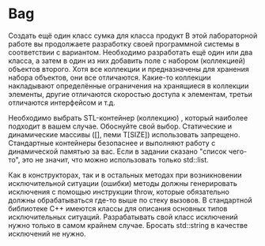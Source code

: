 # Bag
Создать ещё один класс сумка для класса продукт
В этой лабораторной работе вы продолжаете разработку своей программной системы в соответствии с вариантом. Необходимо разработать ещё один или два класса, а затем в один из них добавить поле с набором (коллекцией) объектов второго. Хотя все коллекции и предназначены для хранения набора объектов, они все отличаются. Какие-то коллекции накладывают определённые ограничения на хранящиеся в коллекции элементы, другие отличаются скоростью доступа к элементам, третьи отличаются интерфейсом и т.д.

Необходимо выбрать STL-контейнер (коллекцию) , который наиболее подходит в вашем случае. Обоснуйте свой выбор. Статические и динамические массивы ([], пеми Т[SIZE]) использовать запрещено. Стандартные контейнеры безопаснее и выполняют работу с динамической памятью за вас. Если в задании сказано "список
чего-то", это не значит, что можно использовать только std::list.

Как в конструкторах, так и в остальных методах при возникновении исключительной ситуации (ошибки) методы должны генерировать исключения с помощью инструкции throw, которые обязательно должны обрабатываться где-то выше по стеку вызовов. В стандартной библиотеке С++ имеются классы для описания основных типов исключительных ситуаций. Разрабатывать свой класс исключений нужно только в самом крайнем случае. Бросать std::string в качестве исключений не нужно.
